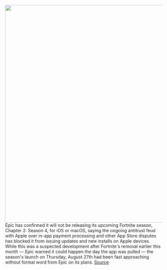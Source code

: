<img src='https://cdn.vox-cdn.com/thumbor/JiRHojrbOYevj2S-OdlI_rwhRpc=/0x0:2040x1360/1200x800/filters:focal(857x517:1183x843)/cdn.vox-cdn.com/uploads/chorus_image/image/67297467/vpavic_180607_2652_0053.0.jpg' width='700px' /><br/>
Epic has confirmed it will not be releasing its upcoming Fortnite season, Chapter 2: Season 4, for iOS or macOS, saying the ongoing antitrust feud with Apple over in-app payment processing and other App Store disputes has blocked it from issuing updates and new installs on Apple devices. While this was a suspected development after Fortnite's removal earlier this month — Epic warned it could happen the day the app was pulled — the season's launch on Thursday, August 27th had been fast approaching without formal word from Epic on its plans.
<a href='https://www.theverge.com/2020/8/26/21402603/epic-fortnite-ios-mac-new-season-not-releasing'> Source <a/>